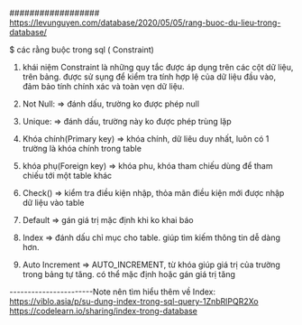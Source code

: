################## https://levunguyen.com/database/2020/05/05/rang-buoc-du-lieu-trong-database/

$ các rằng buộc trong sql ( Constraint)

1. khái niệm
    Constraint là những quy tắc được áp dụng trên các cột dữ liệu, trên bảng. được sử sụng để kiểm tra tính hợp lệ của dữ liệu đầu vào, đảm bảo tính chính xác và toàn vẹn dữ liệu.

2. Not Null:    => đánh dấu, trường ko được phép null

3. Unique:      => đánh dấu, trường này ko được phép trùng lặp

4. Khóa chính(Primary key)   => khóa chính, dữ liêu duy nhất, luôn có 1 trường là khóa chính trong table

5. khóa phụ(Foreign key)     => khóa phu, khóa tham chiếu dùng để tham chiếu tới một table khác

6. Check()      => kiểm tra điều kiện nhập, thỏa mãn điều kiện mới được nhập dữ liệu vào table

7. Default      => gán giá trị mặc định khi ko khai báo

8. Index        => đánh dấu chỉ mục cho table. giúp tìm kiếm thông tin dễ dàng hơn.

9. Auto Increment => AUTO_INCREMENT, từ khóa giúp giá trị của trường trong bảng tự tăng. có thể mặc định hoặc gán giá trị tăng


-----------------------Note
nên tìm hiểu thêm về Index: 
https://viblo.asia/p/su-dung-index-trong-sql-query-1ZnbRlPQR2Xo
https://codelearn.io/sharing/index-trong-database